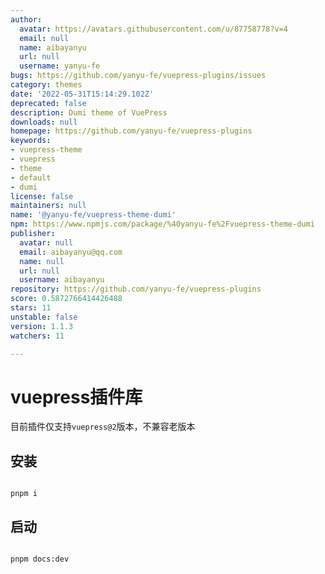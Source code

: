 ```yaml
---
author:
  avatar: https://avatars.githubusercontent.com/u/87758778?v=4
  email: null
  name: aibayanyu
  url: null
  username: yanyu-fe
bugs: https://github.com/yanyu-fe/vuepress-plugins/issues
category: themes
date: '2022-05-31T15:14:29.102Z'
deprecated: false
description: Dumi theme of VuePress
downloads: null
homepage: https://github.com/yanyu-fe/vuepress-plugins
keywords:
- vuepress-theme
- vuepress
- theme
- default
- dumi
license: false
maintainers: null
name: '@yanyu-fe/vuepress-theme-dumi'
npm: https://www.npmjs.com/package/%40yanyu-fe%2Fvuepress-theme-dumi
publisher:
  avatar: null
  email: aibayanyu@qq.com
  name: null
  url: null
  username: aibayanyu
repository: https://github.com/yanyu-fe/vuepress-plugins
score: 0.5872766414426488
stars: 11
unstable: false
version: 1.1.3
watchers: 11

---
```


# vuepress插件库

目前插件仅支持`vuepress@2`版本，不兼容老版本

## 安装

```shell

pnpm i

```

## 启动

```shell

pnpm docs:dev

```
